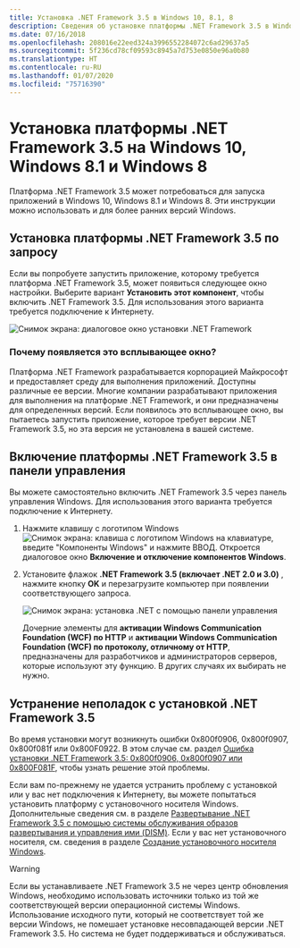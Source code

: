 ```yaml
---
title: Установка .NET Framework 3.5 в Windows 10, 8.1, 8
description: Сведения об установке платформы .NET Framework 3.5 в Windows 10, Windows 8.1 и Windows 8.
ms.date: 07/16/2018
ms.openlocfilehash: 208016e22eed324a3996552284072c6ad29637a5
ms.sourcegitcommit: 5f236cd78cf09593c8945a7d753e0850e96a0b80
ms.translationtype: HT
ms.contentlocale: ru-RU
ms.lasthandoff: 01/07/2020
ms.locfileid: "75716390"
---
```

# <a name="install-the-net-framework-35-on-windows-10-windows-81-and-windows-8"></a>Установка платформы .NET Framework 3.5 на Windows 10, Windows 8.1 и Windows 8

Платформа .NET Framework 3.5 может потребоваться для запуска приложений в Windows 10, Windows 8.1 и Windows 8. Эти инструкции можно использовать и для более ранних версий Windows.

## <a name="install-the-net-framework-35-on-demand"></a>Установка платформы .NET Framework 3.5 по запросу

Если вы попробуете запустить приложение, которому требуется платформа .NET Framework 3.5, может появиться следующее окно настройки. Выберите вариант **Установить этот компонент**, чтобы включить .NET Framework 3.5. Для использования этого варианта требуется подключение к Интернету.

![Снимок экрана: диалоговое окно установки .NET Framework](./media/dotnet-35-windows-10/dotnet-framework-installation-dialog.png)

### <a name="why-am-i-getting-this-pop-up"></a>Почему появляется это всплывающее окно?

Платформа .NET Framework разрабатывается корпорацией Майкрософт и предоставляет среду для выполнения приложений. Доступны различные ее версии. Многие компании разрабатывают приложения для выполнения на платформе .NET Framework, и они предназначены для определенных версий. Если появилось это всплывающее окно, вы пытаетесь запустить приложение, которое требует версии .NET Framework 3.5, но эта версия не установлена в вашей системе.

## <a name="enable-the-net-framework-35-in-control-panel"></a>Включение платформы .NET Framework 3.5 в панели управления

Вы можете самостоятельно включить .NET Framework 3.5 через панель управления Windows. Для использования этого варианта требуется подключение к Интернету.

1. Нажмите клавишу с логотипом Windows ![Снимок экрана: клавиша с логотипом Windows](./media/dotnet-35-windows-10/windows-keyboard-logo.png) на клавиатуре, введите "Компоненты Windows" и нажмите ВВОД. Откроется диалоговое окно **Включение и отключение компонентов Windows**.

2. Установите флажок **.NET Framework 3.5 (включает .NET 2.0 и 3.0)** , нажмите кнопку **OK** и перезагрузите компьютер при появлении соответствующего запроса.

   ![Снимок экрана: установка .NET с помощью панели управления](./media/dotnet-35-windows-10/dotnet-control-panel.png)

   Дочерние элементы для **активации Windows Communication Foundation (WCF) по HTTP** и **активации Windows Communication Foundation (WCF) по протоколу, отличному от HTTP**, предназначены для разработчиков и администраторов серверов, которые используют эту функцию. В других случаях их выбирать не нужно.

## <a name="troubleshoot-the-installation-of-the-net-framework-35"></a>Устранение неполадок с установкой .NET Framework 3.5

Во время установки могут возникнуть ошибки 0x800f0906, 0x800f0907, 0x800f081f или 0x800F0922. В этом случае см. раздел [Ошибка установки .NET Framework 3.5: 0x800f0906, 0x800f0907 или 0x800F081F](https://support.microsoft.com/help/2734782/net-framework-3-5-installation-error-0x800f0906--0x800f081f--0x800f09), чтобы узнать решение этой проблемы.

Если вам по-прежнему не удается устранить проблему с установкой или у вас нет подключения к Интернету, вы можете попытаться установить платформу с установочного носителя Windows. Дополнительные сведения см. в разделе [Развертывание .NET Framework 3.5 с помощью системы обслуживания образов развертывания и управления ими (DISM)](/windows-hardware/manufacture/desktop/deploy-net-framework-35-by-using-deployment-image-servicing-and-management--dism). Если у вас нет установочного носителя, см. сведения в разделе [Создание установочного носителя Windows](https://support.microsoft.com/help/15088/windows-create-installation-media).

> [!WARNING]
> Если вы устанавливаете .NET Framework 3.5 не через центр обновления Windows, необходимо использовать источники только из той же соответствующей версии операционной системы Windows. Использование исходного пути, который не соответствует той же версии Windows, не помешает установке несовпадающей версии .NET Framework 3.5. Но система не будет поддерживаться и обслуживаться.
